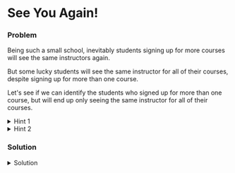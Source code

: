 # See You Again!

### Problem
Being such a small school, inevitably students signing up for more courses will see the same instructors again.

But some lucky students will see the same instructor for all of their courses, despite signing up for more than one course.

Let's see if we can identify the students who signed up for more than one course, but will end up only seeing the same instructor for all of their courses.

<details>
  <summary>Hint 1</summary>

You will use the solution from [Course Load](./../aggregates/course-load.md).  That query tells you the students who have signed up for more than one course.  
</details>

<details>
  <summary>Hint 2</summary>

Figure out a query to get you the students who have the same instructors.  Then find a technique to narrow it down to those whose courseload is with that same instructor. 
</details>


### Solution
<details>
  <summary>Solution</summary>

  ```SQL
SELECT * FROM (
	select InstructorId, StudentId, COUNT(*) AS CourseCount from courses
	inner join courseregistration on courses.courseid = courseregistration.courseid
	GROUP BY InstructorId, StudentId
	HAVING COUNT(*) > 1
) StudentsAndTheSameInstructors
INNER JOIN (
	select studentid, COUNT(*) as CourseCount from courseregistration
	group by studentid
	having COUNT(*) > 1
) StudentsWithMultipleCourses
ON StudentsWithMultipleCourses.StudentId = StudentsAndTheSameInstructors.StudentId AND
StudentsWithMultipleCourses.CourseCount = StudentsAndTheSameInstructors.CourseCount
  ```
  
</details>